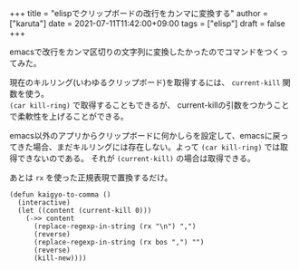 +++
title = "elispでクリップボードの改行をカンマに変換する"
author = ["karuta"]
date = 2021-07-11T11:42:00+09:00
tags = ["elisp"]
draft = false
+++

emacsで改行をカンマ区切りの文字列に変換したかったのでコマンドをつくってみた。  

<!--more-->  

現在のキルリング(いわゆるクリップボード)を取得するには、 `current-kill` 関数を使う。  
`(car kill-ring)` で取得することもできるが、 current-killの引数をつかうことで柔軟性を上げることができる。  

emacs以外のアプリからクリップボードに何かしらを設定して、emacsに戻ってきた場合、まだキルリングには存在しない。よって `(car kill-ring)` では取得できないのである。 それが `(current-kill)` の場合は取得できる。  

あとは `rx` を使った正規表現で置換するだけ。  

```elisp
(defun kaigyo-to-comma ()
  (interactive)
  (let ((content (current-kill 0)))
    (->> content
      (replace-regexp-in-string (rx "\n") ",")
      (reverse)
      (replace-regexp-in-string (rx bos ",") "")
      (reverse)
      (kill-new))))
```
